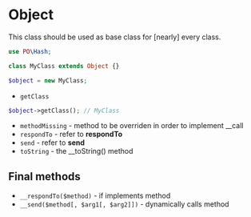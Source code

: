 # Object

This class should be used as base class for [nearly] every class.

```php
use PO\Hash;

class MyClass extends Object {}

$object = new MyClass;
```

- ```getClass```
```php
$object->getClass(); // MyClass
```

- ```methodMissing``` - method to be overriden in order to implement __call
- ```respondTo``` - refer to __respondTo__
- ```send``` - refer to __send__
- ```toString``` - the __toString() method

## Final methods
- ```__respondTo($method)``` - if implements method
- ```__send($method[, $arg1[, $arg2]])``` - dynamically calls method
